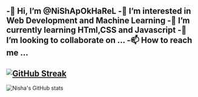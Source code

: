 -👋 Hi, I’m @NiShApOkHaReL
-👀 I’m interested in Web Development and Machine Learning
-🌱 I’m currently learning  HTml,CSS and Javascript
-💞️ I’m looking to collaborate on ...
-📫 How to reach me ...
---

[![GitHub Streak](https://streak-stats.demolab.com/?user=NiShApOkHaReL&theme=dark)](https://git.io/streak-stats)
---
![Nisha's GitHub stats](https://github-readme-stats.vercel.app/api?username=NiShApOkHaReL&show_icons=true&theme=radical)


<!---
NiShApOkHaReL/NiShApOkHaReL is a ✨ special ✨ repository because its `README.md` (this file) appears on your GitHub profile.
You can click the Preview link to take a look at your changes.
--->
